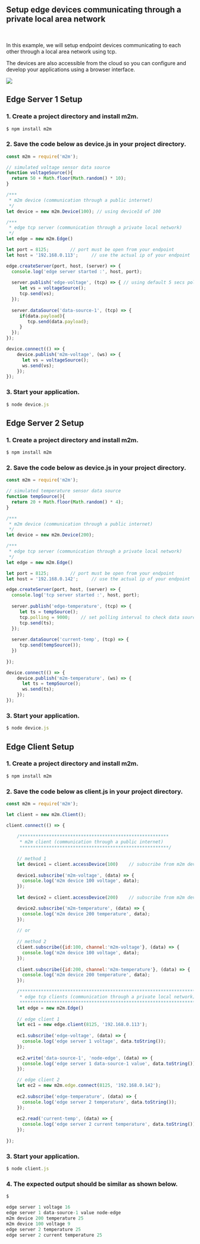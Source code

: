 
## Setup edge devices communicating through a private local area network 

<br>

In this example, we will setup endpoint devices communicating to each other through a local area network using tcp. 

The devices are also accessible from the cloud so you can configure and develop your applications using a browser interface. 

![](assets/m2m-edge.svg)

## Edge Server 1 Setup

### 1. Create a project directory and install m2m.
```js
$ npm install m2m
```
### 2. Save the code below as device.js in your project directory.
```js
const m2m = require('m2m');

// simulated voltage sensor data source
function voltageSource(){
  return 50 + Math.floor(Math.random() * 10);
}

/***
 * m2m device (communication through a public internet)
 */
let device = new m2m.Device(100); // using deviceId of 100

/***
 * edge tcp server (communication through a private local network)
 */
let edge = new m2m.Edge()

let port = 8125;		// port must be open from your endpoint
let host = '192.168.0.113'; 	// use the actual ip of your endpoint

edge.createServer(port, host, (server) => {
  console.log('edge server started :', host, port);
  
  server.publish('edge-voltage', (tcp) => { // using default 5 secs polling interval
     let vs = voltageSource();
     tcp.send(vs);
  });
  
  server.dataSource('data-source-1', (tcp) => {
     if(data.payload){
        tcp.send(data.payload);
     }
  });
});

device.connect(() => {
    device.publish('m2m-voltage', (ws) => {
      let vs = voltageSource();
      ws.send(vs);
    });
});

```
### 3. Start your application.
```js
$ node device.js
```

## Edge Server 2 Setup

### 1. Create a project directory and install m2m.
```js
$ npm install m2m
```
### 2. Save the code below as device.js in your project directory.
```js
const m2m = require('m2m');

// simulated temperature sensor data source
function tempSource(){
  return 20 + Math.floor(Math.random() * 4);
}

/***
 * m2m device (communication through a public internet)
 */
let device = new m2m.Device(200);

/***
 * edge tcp server (communication through a private local network)
 */
let edge = new m2m.Edge()

let port = 8125;		// port must be open from your endpoint
let host = '192.168.0.142'; 	// use the actual ip of your endpoint

edge.createServer(port, host, (server) => {
  console.log('tcp server started :', host, port);
  
  server.publish('edge-temperature', (tcp) => {
     let ts = tempSource();
     tcp.polling = 9000; 	// set polling interval to check data source for any changes
     tcp.send(ts);
  });
  
  server.dataSource('current-temp', (tcp) => {
     tcp.send(tempSource()); 
  })
  
});

device.connect(() => {
    device.publish('m2m-temperature', (ws) => {
      let ts = tempSource();
      ws.send(ts);
    });
});

```
### 3. Start your application.
```js
$ node device.js
```

## Edge Client Setup

### 1. Create a project directory and install m2m.
```js
$ npm install m2m
```
### 2. Save the code below as client.js in your project directory.
```js
const m2m = require('m2m'); 

let client = new m2m.Client();

client.connect(() => {
    
    /********************************************************
     * m2m client (communication through a public internet)
     ********************************************************/
     
    // method 1
    let device1 = client.accessDevice(100)    // subscribe from m2m device 100
    
    device1.subscribe('m2m-voltage', (data) => {
      console.log('m2m device 100 voltage', data);
    });
    
    let device2 = client.accessDevice(200)    // subscribe from m2m device 200

    device2.subscribe('m2m-temperature', (data) => {
      console.log('m2m device 200 temperature', data);
    });
    
    // or 
    
    // method 2
    client.subscribe({id:100, channel:'m2m-voltage'}, (data) => {
      console.log('m2m device 100 voltage', data);
    });
    
    client.subscribe({id:200, channel:'m2m-temperature'}, (data) => {
      console.log('m2m device 200 temperature', data);
    });

    /********************************************************************
     * edge tcp clients (communication through a private local network)
     ********************************************************************/
    let edge = new m2m.Edge()
    
    // edge client 1 
    let ec1 = new edge.client(8125, '192.168.0.113');
    
    ec1.subscribe('edge-voltage', (data) => {
      console.log('edge server 1 voltage', data.toString());
    });
    
    ec2.write('data-source-1', 'node-edge', (data) => {
      console.log('edge server 1 data-source-1 value', data.toString());
    });

    // edge client 2
    let ec2 = new m2m.edge.connect(8125, '192.168.0.142');
    
    ec2.subscribe('edge-temperature', (data) => {
      console.log('edge server 2 temperature', data.toString());
    });
    
    ec2.read('current-temp', (data) => {
      console.log('edge server 2 current temperature', data.toString());
    });
    
});

```
### 3. Start your application.
```js
$ node client.js
```

### 4. The expected output should be similar as shown below.
```js
$

edge server 1 voltage 16
edge server 1 data-source-1 value node-edge
m2m device 200 temperature 25
m2m device 100 voltage 9
edge server 2 temperature 25
edge server 2 current temperature 25

```


